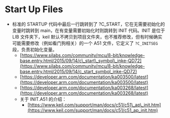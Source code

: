 # Start Up Files

* 标准的 STARTUP 代码中最后一行跳转到了 ?C\_START，它在无需要初始化的变量时跳转到 main，在有变量需要初始化时则跳转到 INIT 代码。INIT 是位于 LIB 文件夹下，keil 默认不拷贝到项目文件夹，也不推荐修改，但有时候确实可能需要修改（例如看门狗相关）的一个 A51 文件，它定义了  `?C_INITSEG` 段，负责初始化变量。
  * [https://www.silabs.com/community/mcu/8-bit/knowledge-base.entry.html/2015/09/14/c\_start\_symbol\_inke-QD72](https://www.silabs.com/community/mcu/8-bit/knowledge-base.entry.html/2015/09/14/c_start_symbol_inke-QD72)
  * [https://developer.arm.com/documentation/ka003500/latest](https://developer.arm.com/documentation/ka003500/latest)
  * [https://developer.arm.com/documentation/ka003268/latest](https://developer.arm.com/documentation/ka003268/latest)
  * 关于 INIT.A51 的介绍：
    * [https://www.keil.com/support/man/docs/c51/c51\_ap\_init.htm](https://www.keil.com/support/man/docs/c51/c51_ap_init.htm)

